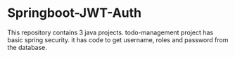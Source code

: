 # Springboot-JWT-Auth
This repository contains 3 java projects. todo-management project has basic spring security. it has code to get username, roles and password from the database.
